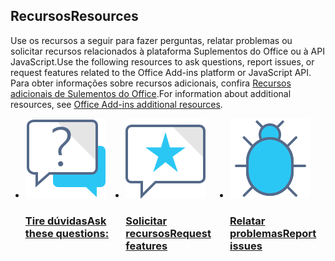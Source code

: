 <h2><span data-ttu-id="59336-101">Recursos</span><span class="sxs-lookup"><span data-stu-id="59336-101">Resources</span></span></h2>
<p><span data-ttu-id="59336-102">Use os recursos a seguir para fazer perguntas, relatar problemas ou solicitar recursos relacionados à plataforma Suplementos do Office ou à API JavaScript.</span><span class="sxs-lookup"><span data-stu-id="59336-102">Use the following resources to ask questions, report issues, or request features related to the Office Add-ins platform or JavaScript API.</span></span> <span data-ttu-id="59336-103">Para obter informações sobre recursos adicionais, confira <a href="../resources/resources-links-help.md">Recursos adicionais de Sulementos do Office</a>.</span><span class="sxs-lookup"><span data-stu-id="59336-103">For information about additional resources, see <a href="../resources/resources-links-help.md">Office Add-ins additional resources</a>.</span></span></p>
<ul class="panelContent cardsF cols cols3" style="display:flex!important;">
    <li>
        <div class="cardSize">
            <div class="cardPadding">
                <div class="card">
                    <div class="cardImageOuter">
                        <div class="cardImage">
                            <a href="https://stackoverflow.com/questions/tagged/office-js" target="_blank"><img src="../images/index/i_support.svg" alt="API questions" /></a>
                        </div>
                    </div>
                    <div class="cardText">
                        <a href="https://stackoverflow.com/questions/tagged/office-js" target="_blank"><h3><span data-ttu-id="59336-104">Tire dúvidas</span><span class="sxs-lookup"><span data-stu-id="59336-104">Ask these questions:</span></span></h3></a>
                    </div>
                </div>
            </div>
        </div>
    </li>
    <li>
        <div class="cardSize">
            <div class="cardPadding">
                <div class="card">
                    <div class="cardImageOuter">
                        <div class="cardImage">
                            <a href="https://officespdev.uservoice.com/" target="_blank"><img src="../images/index/i_feedback.svg" alt="API feature requests" /></a>
                        </div>
                    </div>
                    <div class="cardText">
                        <a href="https://officespdev.uservoice.com/" target="_blank"><h3><span data-ttu-id="59336-105">Solicitar recursos</span><span class="sxs-lookup"><span data-stu-id="59336-105">Request features</span></span></h3></a>
                    </div>
                </div>
            </div>
        </div>
    </li>
    <li>
        <div class="cardSize">
            <div class="cardPadding">
                <div class="card">
                    <div class="cardImageOuter">
                        <div class="cardImage">
                            <a href="https://github.com/officedev/office-js/issues" target="_blank"><img src="../images/index/i_bug.svg" alt="API issues" /></a>
                        </div>
                    </div>
                    <div class="cardText">
                        <a href="https://github.com/officedev/office-js/issues" target="_blank"><h3><span data-ttu-id="59336-106">Relatar problemas</span><span class="sxs-lookup"><span data-stu-id="59336-106">Report issues</span></span></h3></a>
                    </div>
                </div>
            </div>
        </div>
    </li>
</ul>